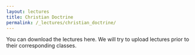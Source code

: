 ```yaml
---
layout: lectures
title: Christian Doctrine
permalink: /_lectures/christian_doctrine/
---
```

You can download the lectures here. We will try to upload lectures prior to their corresponding classes.

